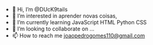 - 👋 Hi, I’m @DUcK9tails
- 👀 I’m interested in  aprender novas coisas,
- 🌱 I’m currently learning  JavaScript  HTML Python CSS
- 💞️ I’m looking to collaborate on ...
- 📫 How to reach me  joaopedrogomes110@gmail.com

<!---
DUcK9tails/DUcK9tails is a ✨ special ✨ repository because its `README.md` (this file) appears on your GitHub profile.
You can click the Preview link to take a look at your changes.
--->
